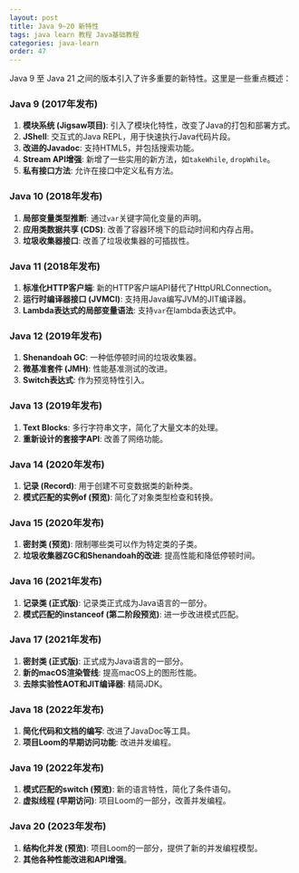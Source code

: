 ```yaml
---
layout: post
title: Java 9~20 新特性
tags: java learn 教程 Java基础教程
categories: java-learn
order: 47
---
```

Java 9 至 Java 21 之间的版本引入了许多重要的新特性。这里是一些重点概述：

### Java 9 (2017年发布)
1. **模块系统 (Jigsaw项目)**: 引入了模块化特性，改变了Java的打包和部署方式。
2. **JShell**: 交互式的Java REPL，用于快速执行Java代码片段。
3. **改进的Javadoc**: 支持HTML5，并包括搜索功能。
4. **Stream API增强**: 新增了一些实用的新方法，如`takeWhile`, `dropWhile`。
5. **私有接口方法**: 允许在接口中定义私有方法。

### Java 10 (2018年发布)
1. **局部变量类型推断**: 通过`var`关键字简化变量的声明。
2. **应用类数据共享 (CDS)**: 改善了容器环境下的启动时间和内存占用。
3. **垃圾收集器接口**: 改善了垃圾收集器的可插拔性。

### Java 11 (2018年发布)
1. **标准化HTTP客户端**: 新的HTTP客户端API替代了HttpURLConnection。
2. **运行时编译器接口 (JVMCI)**: 支持用Java编写JVM的JIT编译器。
3. **Lambda表达式的局部变量语法**: 支持`var`在lambda表达式中。

### Java 12 (2019年发布)
1. **Shenandoah GC**: 一种低停顿时间的垃圾收集器。
2. **微基准套件 (JMH)**: 性能基准测试的改进。
3. **Switch表达式**: 作为预览特性引入。

### Java 13 (2019年发布)
1. **Text Blocks**: 多行字符串文字，简化了大量文本的处理。
2. **重新设计的套接字API**: 改善了网络功能。

### Java 14 (2020年发布)
1. **记录 (Record)**: 用于创建不可变数据类的新种类。
2. **模式匹配的实例of (预览)**: 简化了对象类型检查和转换。

### Java 15 (2020年发布)
1. **密封类 (预览)**: 限制哪些类可以作为特定类的子类。
2. **垃圾收集器ZGC和Shenandoah的改进**: 提高性能和降低停顿时间。

### Java 16 (2021年发布)
1. **记录类 (正式版)**: 记录类正式成为Java语言的一部分。
2. **模式匹配的instanceof (第二阶段预览)**: 进一步改进模式匹配。

### Java 17 (2021年发布)
1. **密封类 (正式版)**: 正式成为Java语言的一部分。
2. **新的macOS渲染管线**: 提高macOS上的图形性能。
3. **去除实验性AOT和JIT编译器**: 精简JDK。

### Java 18 (2022年发布)
1. **简化代码和文档的编写**: 改进了JavaDoc等工具。
2. **项目Loom的早期访问功能**: 改进并发编程。

### Java 19 (2022年发布)
1. **模式匹配的switch (预览)**: 新的语言特性，简化了条件语句。
2. **虚拟线程 (早期访问)**: 项目Loom的一部分，改善并发编程。

### Java 20 (2023年发布)
1. **结构化并发 (预览)**: 项目Loom的一部分，提供了新的并发编程模型。
2. **其他各种性能改进和API增强**。